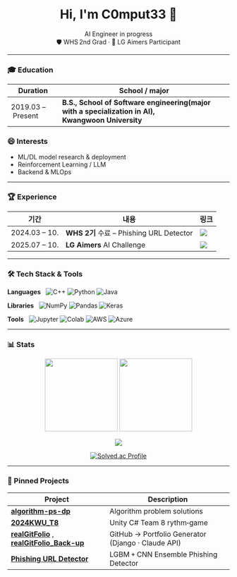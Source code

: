 <h1 align="center">Hi, I'm C0mput33  👋 <span style="color:#ff9100"></span></h1>
<p align="center">
  AI Engineer in progress <br>
  🛡 WHS 2nd Grad · 🥇 LG Aimers Participant
</p>


---

### 🎓 Education
| Duration | School / major |
|------|-------------|
| 2019.03 – Present | **B.S., School of Software engineering(major with a specialization in AI), Kwangwoon University** |


### 😄 Interests
- ML/DL model research & deployment
- Reinforcement Learning / LLM
- Backend & MLOps


---

### 🏆 Experience

| 기간 | 내용 | 링크 |
| ---- | ---- | ---- |
| 2024.03 – 10. | **WHS 2기** 수료 – Phishing URL Detector | <a href="https://whitehatschool.kr/home/kor/M459864420/contents.do?"><img src="https://img.shields.io/badge/Certificate-PDF-blueviolet?style=flat-square"/></a> |
| 2025.07 – 10. | **LG Aimers** AI Challenge | <a href="https://lgaimers.ai/"><img src="https://img.shields.io/badge/LG_Aimers-PDF-critical?style=flat-square"/></a> |

---

### 🛠 Tech Stack & Tools

**Languages**   ![C++](https://img.shields.io/badge/C%2B%2B-00599C?logo=c%2B%2B&logoColor=white) ![Python](https://img.shields.io/badge/Python-3776AB?logo=python&logoColor=white) ![Java](https://img.shields.io/badge/Java-007396?logo=java&logoColor=white)

**Libraries**   ![NumPy](https://img.shields.io/badge/NumPy-013243?logo=numpy&logoColor=white) ![Pandas](https://img.shields.io/badge/Pandas-150458?logo=pandas&logoColor=white) ![Keras](https://img.shields.io/badge/Keras-D00000?logo=keras&logoColor=white)

**Tools**   ![Jupyter](https://img.shields.io/badge/Jupyter-F37626?logo=jupyter&logoColor=white) ![Colab](https://img.shields.io/badge/Colab-F9AB00?logo=googlecolab&logoColor=white) ![AWS](https://img.shields.io/badge/AWS-232F3E?logo=amazonaws&logoColor=white) ![Azure](https://img.shields.io/badge/Azure-0078D4?logo=microsoftazure&logoColor=white)

---

### 📊 Stats
<p align="center">
  <img src="https://github-readme-stats.vercel.app/api?username=C0mput33&show_icons=true&theme=tokyonight&count_private=true" height="165"/>
  <img src="https://github-readme-stats.vercel.app/api/top-langs/?username=C0mput33&layout=compact&theme=tokyonight" height="165"/>
</p>
<p align="center">
  <img src="https://komarev.com/ghpvc/?username=C0mput33&style=flat-square"/>
</p>


<p align="center">
  <a href="https://solved.ac/tmdnlffh">
    <img src="http://mazassumnida.wtf/api/v2/generate_badge?boj=tmdnlffh" alt="Solved.ac Profile"/>
  </a>
</p>


---


### 🚀 Pinned Projects
| Project | Description |
| --- | --- |
| **[algorithm-ps-dp](https://github.com/C0mput33/algorithm-ps-dp)** | Algorithm problem solutions |
| **[2024KWU_T8](https://github.com/winstone300/2024KWU_T8)** | Unity C# Team 8 rythm‑game |
| **[realGitFolio](https://github.com/KWCapstoneGitFolio/realGitFolio)** , **[realGitFolio_Back-up](https://github.com/C0mput33/realGitFolio)** | GitHub → Portfolio Generator (Django · Claude API) |
| **[Phishing URL Detector](https://github.com/C0mput33/whs-phishing-detector)** | LGBM + CNN Ensemble Phishing Detector |

